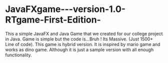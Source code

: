 # JavaFXgame---version-1.0-RTgame-First-Edition-
This a simple JavaFX and Java Game that we created for our college project in Java. Game is simple but the code is...Bruh ! Its Massive. (Just 1500+ Line of code). This game is hybrid version. It is inspired by mario game and works as dino game. Although it is just a sample version with all enough functionality.
